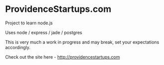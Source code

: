 ProvidenceStartups.com
======================
Project to learn node.js

Uses node / express / jade / postgres

This is very much a work in progress and may break, set your expectations accordingly.

Check out the site here - http://providencestartups.com


